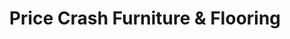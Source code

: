 ---
title: "Price Crash Furniture & Flooring"
url: /birmingham/price-crash-furniture-and-flooring/
shop: furniture
---